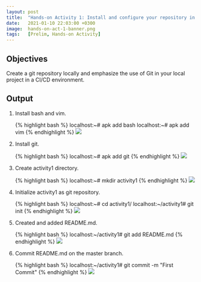 ```yaml
---
layout: post
title:  "Hands-on Activity 1: Install and configure your repository in Local Git"
date:   2021-01-10 22:03:00 +0300
image:  hands-on-act-1-banner.png
tags:   [Prelim, Hands-on Activity]
---
```

## Objectives

Create a git repository locally and emphasize the use of Git in your local project in a CI/CD environment.

## Output

1. Install bash and vim.

    {% highlight bash %}
    localhost:~# apk add bash
    localhost:~# apk add vim
    {% endhighlight %}
    ![]({{site.baseurl}}/img/hands-on-1-1.png)


2. Install git.

    {% highlight bash %}
    localhost:~# apk add git
    {% endhighlight %}
    ![]({{site.baseurl}}/img/hands-on-1-2.png)


3. Create activity1 directory.

    {% highlight bash %}
    localhost:~# mkdir activity1
    {% endhighlight %}
    ![]({{site.baseurl}}/img/hands-on-1-3.png)


4. Initialize activity1 as git repository.

    {% highlight bash %}
    localhost:~# cd activity1/
    localhost:~/activity1# git init
    {% endhighlight %}
    ![]({{site.baseurl}}/img/hands-on-1-4.png)


5. Created and added README.md.

    {% highlight bash %}
    localhost:~/activity1# git add README.md
    {% endhighlight %}
    ![]({{site.baseurl}}/img/hands-on-1-5.png)


6. Commit README.md on the master branch.

    {% highlight bash %}
    localhost:~/activity1# git commit -m "First Commit"
    {% endhighlight %}
    ![]({{site.baseurl}}/img/hands-on-1-6.png)
